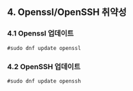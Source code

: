 ## 4. Openssl/OpenSSH 취약성
### 4.1 Openssl 업데이트
```
#sudo dnf update openssl
```
### 4.2 OpenSSH 업데이트
```
#sudo dnf update openssh
```
